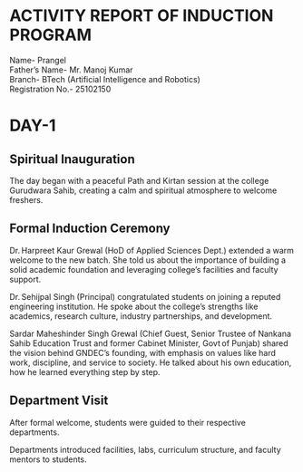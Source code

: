 # ACTIVITY REPORT OF INDUCTION PROGRAM
Name- Prangel  
Father’s Name- Mr. Manoj Kumar  
Branch- BTech (Artificial Intelligence and Robotics)  
Registration No.- 25102150


# DAY-1
## Spiritual Inauguration
The day began with a peaceful Path and Kirtan session at the college Gurudwara Sahib, creating a calm and spiritual atmosphere to welcome freshers.
## Formal Induction Ceremony
Dr. Harpreet Kaur Grewal (HoD of Applied Sciences Dept.) extended a warm welcome to the new batch. She told us about the importance of building a solid academic foundation and leveraging college’s facilities and faculty support.


Dr. Sehijpal Singh (Principal) congratulated students on joining a reputed engineering institution. He spoke about the college’s strengths like academics, research culture, industry partnerships, and development.


Sardar Maheshinder Singh Grewal (Chief Guest, Senior Trustee of Nankana Sahib Education Trust and former Cabinet Minister, Govt of Punjab) shared the vision behind GNDEC’s founding, with emphasis on values like hard work, discipline, and service to society. He talked about his own education, how he learned everything step by step.
## Department Visit
After formal welcome, students were guided to their respective departments.


Departments introduced facilities, labs, curriculum structure, and faculty mentors to students.
